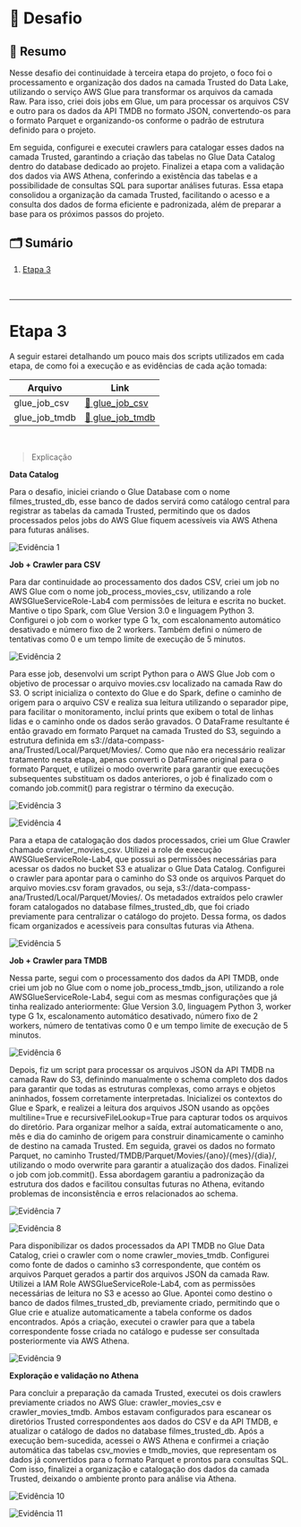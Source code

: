 # 🚀 Desafio 

## 📌 Resumo

Nesse desafio dei continuidade à terceira etapa do projeto, o foco foi o processamento e organização dos dados na camada Trusted do Data Lake, utilizando o serviço AWS Glue para transformar os arquivos da camada Raw. Para isso, criei dois jobs em Glue, um para processar os arquivos CSV e outro para os dados da API TMDB no formato JSON, convertendo-os para o formato Parquet e organizando-os conforme o padrão de estrutura definido para o projeto.

Em seguida, configurei e executei crawlers para catalogar esses dados na camada Trusted, garantindo a criação das tabelas no Glue Data Catalog dentro do database dedicado ao projeto. Finalizei a etapa com a validação dos dados via AWS Athena, conferindo a existência das tabelas e a possibilidade de consultas SQL para suportar análises futuras. Essa etapa consolidou a organização da camada Trusted, facilitando o acesso e a consulta dos dados de forma eficiente e padronizada, além de preparar a base para os próximos passos do projeto.


## 🗂️ Sumário 

1. [Etapa 3](#etapa-3)

<br>

---

# Etapa 3

A seguir estarei detalhando um pouco mais dos scripts utilizados em cada etapa, de como foi a execução e as evidências de cada ação tomada:

| Arquivo | Link |
|--------|------|
| glue_job_csv | [🔗 glue_job_csv ](./glue_job_csv.py) |
| glue_job_tmdb | [🔗 glue_job_tmdb ](./glue_job_tmdb.py) |
<br>

> Explicação 

**Data Catalog**

Para o desafio, iniciei criando o Glue Database com o nome filmes_trusted_db, esse banco de dados servirá como catálogo central para registrar as tabelas da camada Trusted, permitindo que os dados processados pelos jobs do AWS Glue fiquem acessíveis via AWS Athena para futuras análises.

![Evidência 1](../Evidências/Evidencia1.png)

**Job + Crawler para CSV**

Para dar continuidade ao processamento dos dados CSV, criei um job no AWS Glue com o nome job_process_movies_csv, utilizando a role AWSGlueServiceRole-Lab4 com permissões de leitura e escrita no bucket. Mantive o tipo Spark, com Glue Version 3.0 e linguagem Python 3. Configurei o job com o worker type G 1x, com escalonamento automático desativado e número fixo de 2 workers. Também defini o número de tentativas como 0 e um tempo limite de execução de 5 minutos. 

![Evidência 2](../Evidências/Evidencia2.png)

Para esse job, desenvolvi um script Python para o AWS Glue Job com o objetivo de processar o arquivo movies.csv localizado na camada Raw do S3. O script inicializa o contexto do Glue e do Spark, define o caminho de origem para o arquivo CSV e realiza sua leitura utilizando o separador pipe, para facilitar o monitoramento, incluí prints que exibem o total de linhas lidas e o caminho onde os dados serão gravados. O DataFrame resultante é então gravado em formato Parquet na camada Trusted do S3, seguindo a estrutura definida em s3://data-compass-ana/Trusted/Local/Parquet/Movies/. Como que não era necessário realizar tratamento nesta etapa, apenas converti o DataFrame original para o formato Parquet, e utilizei o modo overwrite para garantir que execuções subsequentes substituam os dados anteriores, o job é finalizado com o comando job.commit() para registrar o término da execução.

![Evidência 3](../Evidências/Evidencia3.png)

![Evidência 4](../Evidências/Evidencia4.png)

Para a etapa de catalogação dos dados processados, criei um Glue Crawler chamado crawler_movies_csv. Utilizei a role de execução AWSGlueServiceRole-Lab4, que possui as permissões necessárias para acessar os dados no bucket S3 e atualizar o Glue Data Catalog. Configurei o crawler para apontar para o caminho do S3 onde os arquivos Parquet do arquivo movies.csv foram gravados, ou seja, s3://data-compass-ana/Trusted/Local/Parquet/Movies/. Os metadados extraídos pelo crawler foram catalogados no database filmes_trusted_db, que foi criado previamente para centralizar o catálogo do projeto. Dessa forma, os dados ficam organizados e acessíveis para consultas futuras via Athena.

![Evidência 5](../Evidências/Evidencia5.png)



**Job + Crawler para TMDB**

Nessa parte, segui com o processamento dos dados da API TMDB, onde criei um job no Glue com o nome job_process_tmdb_json, utilizando a role AWSGlueServiceRole-Lab4, segui com as mesmas configurações que já tinha realizado anteriormente: Glue Version 3.0, linguagem Python 3, worker type G 1x, escalonamento automático desativado, número fixo de 2 workers, número de tentativas como 0 e um tempo limite de execução de 5 minutos.

![Evidência 6](../Evidências/Evidencia6.png)

Depois, fiz um script para processar os arquivos JSON da API TMDB na camada Raw do S3, definindo manualmente o schema completo dos dados para garantir que todas as estruturas complexas, como arrays e objetos aninhados, fossem corretamente interpretadas. Inicializei os contextos do Glue e Spark, e realizei a leitura dos arquivos JSON usando as opções multiline=True e recursiveFileLookup=True para capturar todos os arquivos do diretório. Para organizar melhor a saída, extraí automaticamente o ano, mês e dia do caminho de origem para construir dinamicamente o caminho de destino na camada Trusted. Em seguida, gravei os dados no formato Parquet, no caminho Trusted/TMDB/Parquet/Movies/{ano}/{mes}/{dia}/, utilizando o modo overwrite para garantir a atualização dos dados. Finalizei o job com job.commit(). Essa abordagem garantiu a padronização da estrutura dos dados e facilitou consultas futuras no Athena, evitando problemas de inconsistência e erros relacionados ao schema.

![Evidência 7](../Evidências/Evidencia7.png)

![Evidência 8](../Evidências/Evidencia8.png)

Para disponibilizar os dados processados da API TMDB no Glue Data Catalog, criei o crawler com o nome crawler_movies_tmdb. Configurei como fonte de dados o caminho s3 correspondente, que contém os arquivos Parquet gerados a partir dos arquivos JSON da camada Raw. Utilizei a IAM Role AWSGlueServiceRole-Lab4, com as permissões necessárias de leitura no S3 e acesso ao Glue. Apontei como destino o banco de dados filmes_trusted_db, previamente criado, permitindo que o Glue crie e atualize automaticamente a tabela conforme os dados encontrados. Após a criação, executei o crawler para que a tabela correspondente fosse criada no catálogo e pudesse ser consultada posteriormente via AWS Athena.

![Evidência 9](../Evidências/Evidencia9.png)

**Exploração e validação no Athena**

Para concluir a preparação da camada Trusted, executei os dois crawlers previamente criados no AWS Glue: crawler_movies_csv e crawler_movies_tmdb. Ambos estavam configurados para escanear os diretórios Trusted correspondentes aos dados do CSV e da API TMDB, e atualizar o catálogo de dados no database filmes_trusted_db. Após a execução bem-sucedida, acessei o AWS Athena e confirmei a criação automática das tabelas csv_movies e tmdb_movies, que representam os dados já convertidos para o formato Parquet e prontos para consultas SQL. Com isso, finalizei a organização e catalogação dos dados da camada Trusted, deixando o ambiente pronto para análise via Athena.

![Evidência 10](../Evidências/Evidencia10.png)

![Evidência 11](../Evidências/Evidencia11.png)